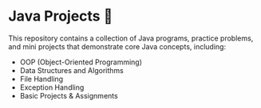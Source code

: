 # Java Projects 🚀

This repository contains a collection of Java programs, practice problems, and mini projects that demonstrate core Java concepts, including:

- OOP (Object-Oriented Programming)
- Data Structures and Algorithms
- File Handling
- Exception Handling
- Basic Projects & Assignments

